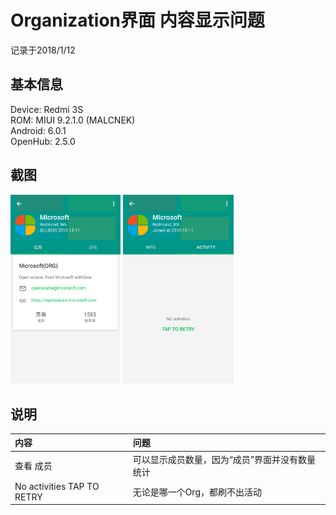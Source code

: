 # Organization界面 内容显示问题

记录于2018/1/12</br>

## 基本信息

Device: Redmi 3S</br>
ROM: MIUI 9.2.1.0 (MALCNEK)</br>
Android: 6.0.1</br>
OpenHub: 2.5.0</br>

## 截图

<img src="https://github.com/pzhlkj6612/OpenHubIssuesRelated/blob/master/Organization-UI/20180112192510_com.thirtydegreesray.openhub_Organization_Members.png" width = "35%"/>
<img src="https://github.com/pzhlkj6612/OpenHubIssuesRelated/blob/master/Organization-UI/20180112194933_com.thirtydegreesray.openhub_Organization_Activity.png" width = "35%"/>

## 说明

| 内容 | 问题 |
| :- | :- |
| 查看 成员 | 可以显示成员数量，因为“成员”界面并没有数量统计 |
| No activities TAP TO RETRY | 无论是哪一个Org，都刷不出活动 |
